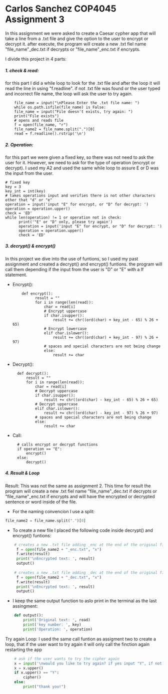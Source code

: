 # Carlos Sanchez COP4045 Assignment 3

In this assignment we were asked to create a Caesar cypher app that will take a line from a .txt file and give the option to the user to encrypt or decrypt it. after execute, the program will create a new .txt fiel name "file_name"_dec.txt if decrypts or "file_name"_enc.txt if encrypts.

I divide this project in 4 parts:

##### 1. check & read:  

for this part I did a while loop to look for the .txt file and after the loop it will read the line in using "f.readline". if not .txt file was found or the user typed and incorrect file name, the loop will ask the user to try again. 

        file_name = input("\nPlease Enter the .txt file name: ")
        while os.path.isfile(file_name) is False:
        file_name = input("File doesn't exists, try again: ")
        print("File exists")
        # opens and reads file
        f = open(file_name, "r")
        file_name2 = file_name.split(".")[0]
        read = f.readline().rstrip('\n')
   
##### 2. Operation: 

for this part we were given a fixed key, so there was not need to ask the user for it. However, we need to ask for the type of operation (encrypt or decrypt). I used my A2 and used the same while loop to assure E or D was the input from the user.

    # fixed key
    key = 3
    key_int = int(key)
    # takes operations input and verifies there is not other characters other that "d" or "e"
    operation = input('input "E" for encrypt, or "D" for decrypt: ')
    operation = operation.upper()
    check = 'ED'
    while len(operation) != 1 or operation not in check:
          print('"E" or "D" only, please try again')
          operation = input('input "E" for encrypt, or "D" for decrypt: ')
          operation = operation.upper()
          check = 'ED'

##### 3. decrypt() &  encrypt()

In this project we dive into the use of funtions, so I used my past assignment and created a decrypt() and  encrypt() funtions. the program will call them depending if the input from the user is "D" or "E" with a If statement.

- Encrypt():


          def encrypt():
                result = ""
                for i in range(len(read)):
                    char = read[i]
                    # Encrypt uppercase
                    if char.isupper():
                        result += chr((ord(char) + key_int - 65) % 26 + 65)
                    # Encrypt lowercase
                    elif char.islower():
                        result += chr((ord(char) + key_int - 97) % 26 + 97)
                    # spaces and special characters are not being change
                    else:
                        result += char

- Decrypt():


        def decrypt():
            result = ""
            for i in range(len(read)):
                char = read[i]
                # Decrypt uppercase
                if char.isupper():
                    result += chr((ord(char) - key_int - 65) % 26 + 65)
                # Decrypt uppercase
                elif char.islower():
                    result += chr((ord(char) - key_int - 97) % 26 + 97)
                # spaces and special characters are not being change
                else:
                    result += char

- Call:


        # calls encrypt or decrypt functions
        if operation == "E":
            encrypt()
        else:
            decrypt()

##### 4. Result & Loop

Result: This was not the same as assignment 2. This time for result the program will create a new .txt fiel name "file_name"_dec.txt if decrypts or "file_name"_enc.txt if encrypts and will have the encrypted or decrypted sentence or word inside of the file.

- For the naming convencion I use a split:
```python
file_name2 = file_name.split(".")[0]
```
- To create a new file I placed the following code inside decrypt() and  encrypt() funtions:

```python
    # creates a new .txt file adding _enc at the end of the original file's name
     f = open(file_name2 + "_enc.txt", "x")
     f.write(result)
     print('\nEncrypted text: ', result)
     output()
    
    # creates a new .txt file adding _dec at the end of the original file's name
     f = open(file_name2 + "_dec.txt", "x")
     f.write(result)
     print('\nEncrypted text: ', result)
     output()
```

- I  keep the same output function to aslo print in the terminal as the last assingment:

```python
    def output():
        print('Original text: ', read)
        print('key number: ', key)
        print('Operation: ', operation)
```

Try again Loop: I used the same call funtion as assigment two to create a loop, that if the user want to try again it will only call the finction again restarting the app

```python
    # ask if the user wants to try the cipher again
    x = input('\nwould you like to try again? if yes input "Y", if not "N": ')
    x = x.upper()
    if x.upper() == "Y":
        cipher()
    else:
        print("thank you!")
```
